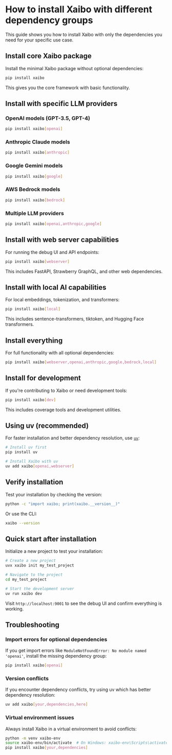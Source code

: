# How to install Xaibo with different dependency groups

This guide shows you how to install Xaibo with only the dependencies you need for your specific use case.

## Install core Xaibo package

Install the minimal Xaibo package without optional dependencies:

```bash
pip install xaibo
```

This gives you the core framework with basic functionality.

## Install with specific LLM providers

### OpenAI models (GPT-3.5, GPT-4)

```bash
pip install xaibo[openai]
```

### Anthropic Claude models

```bash
pip install xaibo[anthropic]
```

### Google Gemini models

```bash
pip install xaibo[google]
```

### AWS Bedrock models

```bash
pip install xaibo[bedrock]
```

### Multiple LLM providers

```bash
pip install xaibo[openai,anthropic,google]
```

## Install with web server capabilities

For running the debug UI and API endpoints:

```bash
pip install xaibo[webserver]
```

This includes FastAPI, Strawberry GraphQL, and other web dependencies.

## Install with local AI capabilities

For local embeddings, tokenization, and transformers:

```bash
pip install xaibo[local]
```

This includes sentence-transformers, tiktoken, and Hugging Face transformers.

## Install everything

For full functionality with all optional dependencies:

```bash
pip install xaibo[webserver,openai,anthropic,google,bedrock,local]
```

## Install for development

If you're contributing to Xaibo or need development tools:

```bash
pip install xaibo[dev]
```

This includes coverage tools and development utilities.

## Using uv (recommended)

For faster installation and better dependency resolution, use [`uv`](https://docs.astral.sh/uv/):

```bash
# Install uv first
pip install uv

# Install Xaibo with uv
uv add xaibo[openai,webserver]
```

## Verify installation

Test your installation by checking the version:

```bash
python -c "import xaibo; print(xaibo.__version__)"
```

Or use the CLI:

```bash
xaibo --version
```

## Quick start after installation

Initialize a new project to test your installation:

```bash
# Create a new project
uvx xaibo init my_test_project

# Navigate to the project
cd my_test_project

# Start the development server
uv run xaibo dev
```

Visit `http://localhost:9001` to see the debug UI and confirm everything is working.

## Troubleshooting

### Import errors for optional dependencies

If you get import errors like `ModuleNotFoundError: No module named 'openai'`, install the missing dependency group:

```bash
pip install xaibo[openai]
```

### Version conflicts

If you encounter dependency conflicts, try using uv which has better dependency resolution:

```bash
uv add xaibo[your,dependencies,here]
```

### Virtual environment issues

Always install Xaibo in a virtual environment to avoid conflicts:

```bash
python -m venv xaibo-env
source xaibo-env/bin/activate  # On Windows: xaibo-env\Scripts\activate
pip install xaibo[your,dependencies]